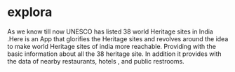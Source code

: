 # explora
As we know till now UNESCO has listed 38 world Heritage sites in India .Here is  an App that glorifies the Heritage sites and  revolves around the idea to make world  Heritage sites of india more reachable. Providing with the basic information about all the 38 heritage site. In addition it provides with the data of nearby restaurants, hotels , and public restrooms.

